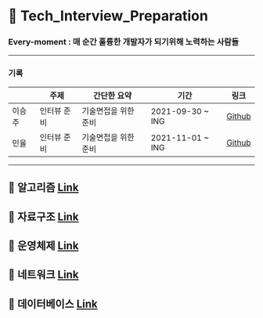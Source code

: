 # 🌠 Tech_Interview_Preparation 


### Every-moment  :  매 순간 훌륭한 개발자가 되기위해 노력하는 사람들 


---


### 기록
|  | 주제 | 간단한 요약 |  기간 |  링크 |
|-------|-------|----------------------|-------|-------|
|이승주 | 인터뷰 준비 | 기술면접을 위한 준비 | 2021-09-30 ~ ING  | <a href="https://github.com/inju2403">Github</a>|
| 민율  | 인터뷰 준비 | 기술면접을 위한 준비  | 2021-11-01 ~ ING  | <a href="https://github.com/minyul">Github</a> |    



---
  
## 🐼 알고리즘 [Link](https://github.com/every-moment/Tech_Interview_Preparation/tree/main/%EC%95%8C%EA%B3%A0%EB%A6%AC%EC%A6%98)      
  
## 🐼 자료구조 [Link](https://github.com/every-moment/Tech_Interview_Preparation/tree/main/%EC%9E%90%EB%A3%8C%EA%B5%AC%EC%A1%B0)      

## 🐼 운영체제 [Link](https://github.com/every-moment/Tech_Interview_Preparation/tree/main/%EC%9A%B4%EC%98%81%EC%B2%B4%EC%A0%9C)      

## 🐼 네트워크 [Link](https://github.com/every-moment/Tech_Interview_Preparation/tree/main/%EB%84%A4%ED%8A%B8%EC%9B%8C%ED%81%AC)    

## 🐼 데이터베이스 [Link](https://github.com/every-moment/Tech_Interview_Preparation/tree/main/%EB%8D%B0%EC%9D%B4%ED%84%B0%EB%B2%A0%EC%9D%B4%EC%8A%A4)  

